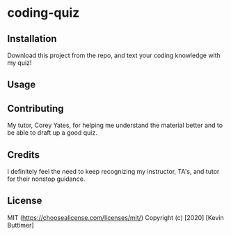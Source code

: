# coding-quiz

## Installation
Download this project from the repo, and text your coding knowledge with my quiz!

## Usage 



## Contributing 
My tutor, Corey Yates, for helping me understand the material better and to be able to draft up a good quiz.

## Credits
I definitely feel the need to keep recognizing my instructor, TA's, and tutor for their nonstop guidance.

## License
MIT (https://choosealicense.com/licenses/mit/) Copyright (c) [2020] [Kevin Buttimer]